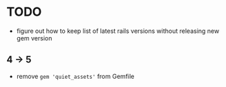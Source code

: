 # TODO

- figure out how to keep list of latest rails versions without releasing new gem version

## 4 -> 5
- remove `gem 'quiet_assets'` from Gemfile
